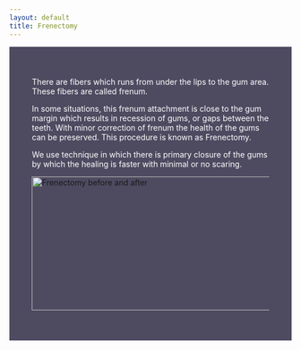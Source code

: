 ```yaml
---
layout: default
title: Frenectomy
---
```


<div class="row">
<div class="col-xs-12 featured-text no-gutters" style="background: #4e4b61; color: white; url() center; padding: 8%;">


<p>There are fibers which runs from under the lips to the gum area. These fibers are called frenum.
</p>
<p>In some situations, this frenum attachment is close to the gum margin which results in recession of gums, or gaps between the teeth. With minor correction of frenum the health of the gums can be preserved. This procedure is known as Frenectomy.
</p>
<p>We use technique in which there is primary closure of the gums  by which the healing is faster with minimal or no scaring.
</p>

<p><a href="/File:frenectomy_before_and_after.jpg" class="image" title="Frenectomy before and after"><img alt="Frenectomy before and after" src="/images/thumb/7/70/frenectomy_before_and_after.jpg/600px-frenectomy_before_and_after.jpg" width="600" height="239" srcset="/images/thumb/7/70/frenectomy_before_and_after.jpg/900px-frenectomy_before_and_after.jpg 1.5x, /images/thumb/7/70/frenectomy_before_and_after.jpg/1200px-frenectomy_before_and_after.jpg 2x" /></a>
</p>